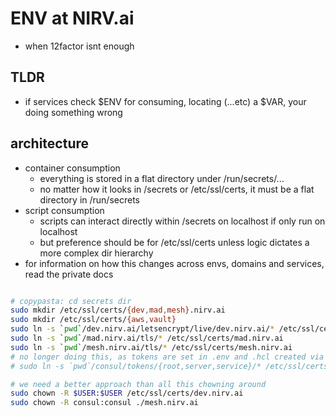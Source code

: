 # ENV at NIRV.ai

- when 12factor isnt enough

## TLDR

- if services check $ENV for consuming, locating (...etc) a $VAR, your doing something wrong

## architecture

- container consumption
  - everything is stored in a flat directory under /run/secrets/...
  - no matter how it looks in /secrets or /etc/ssl/certs, it must be a flat directory in /run/secrets
- script consumption
  - scripts can interact directly within /secrets on localhost if only run on localhost
  - but preference should be for /etc/ssl/certs unless logic dictates a more complex dir hierarchy
- for information on how this changes across envs, domains and services, read the private docs

```sh

# copypasta: cd secrets dir
sudo mkdir /etc/ssl/certs/{dev,mad,mesh}.nirv.ai
sudo mkdir /etc/ssl/certs/{aws,vault}
sudo ln -s `pwd`/dev.nirv.ai/letsencrypt/live/dev.nirv.ai/* /etc/ssl/certs/dev.nirv.ai
sudo ln -s `pwd`/mad.nirv.ai/tls/* /etc/ssl/certs/mad.nirv.ai
sudo ln -s `pwd`/mesh.nirv.ai/tls/* /etc/ssl/certs/mesh.nirv.ai
# no longer doing this, as tokens are set in .env and .hcl created via bootstrap.sh
# sudo ln -s `pwd`/consul/tokens/{root,server,service}/* /etc/ssl/certs/mesh.nirv.ai

# we need a better approach than all this chowning around
sudo chown -R $USER:$USER /etc/ssl/certs/dev.nirv.ai
sudo chown -R consul:consul ./mesh.nirv.ai

```
